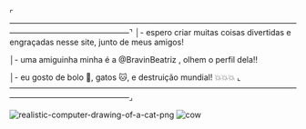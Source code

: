  ⌜———————————————————————————————————————————————————⌝
│- espero criar muitas coisas divertidas e engraçadas nesse site, junto de meus amigos!

│- uma amiguinha minha é a @BravinBeatriz , olhem o perfil dela!!

│- eu gosto de bolo 🎂, gatos 🐱, e destruição mundial! 💥💥💥
 ⌞———————————————————————————————————————————————————⌟
<!---
AndreVictor31/AndreVictor31 is a ✨ special ✨ repository because its `README.md` (this file) appears on your GitHub profile.
You can click the Preview link to take a look at your changes.
--->
![realistic-computer-drawing-of-a-cat-png](https://github.com/AndreVictor31/AndreVictor31/assets/169856691/5a465e7a-27ef-4aff-9c8b-0ec702f54c2c)
![cow](https://github.com/AndreVictor31/AndreVictor31/assets/169856691/a932b922-eb0e-40e2-ac2d-4c1a8a65987a)


